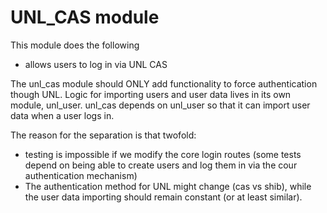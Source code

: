 # UNL_CAS module

This module does the following
* allows users to log in via UNL CAS

The unl_cas module should ONLY add functionality to force authentication though UNL. Logic for importing users and user data lives in its own module, unl_user. unl_cas depends on unl_user so that it can import user data when a user logs in.

The reason for the separation is that twofold:
* testing is impossible if we modify the core login routes (some tests depend on being able to create users and log them in via the cour authentication mechanism)
* The authentication method for UNL might change (cas vs shib), while the user data importing should remain constant (or at least similar).
